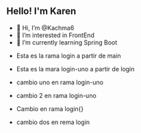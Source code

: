 ## Hello! I'm Karen

- 👋 Hi, I’m @Kachma6
- 👀 I’m interested in FrontEnd 
- 🌱 I’m currently learning Spring Boot
  
<!---
Kachma6/Kachma6 is a ✨ special ✨ repository because its `README.md` (this file) appears on your GitHub profile.
You can click the Preview link to take a look at your changes.
--->
 - Esta es la rama login a partir de main
 - Esta es la mara login-uno a partir de login
 - cambio uno en rama login-uno
 - cambio 2 en rama login-uno


 - Cambio en rama login{}
 - cambio dos en rema login

 